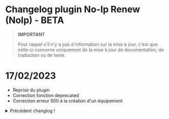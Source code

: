 # Changelog plugin No-Ip Renew (NoIp) - BETA

>**IMPORTANT**
>
>Pour rappel s'il n'y a pas d'information sur la mise à jour, c'est que celle-ci concerne uniquement de la mise à jour de documentation, de traduction ou de texte.

# 17/02/2023

- Reprise du plugin
- Correction fonction deprecated
- Correction erreur 500 à la création d'un équipement

<details>
<summary>Précédent changlog !</summary>

# 14/11/2021

- Adaptation à un changement de layout du site

# 06/11/2021

- Adaptation à un changement de layout du site

# 15/08/2021

- Adaptation à un changement de layout du site

# 04/05/2021

- Correction problème de login

# 09/04/2021

- Adaptation à un changement de layout du site

# 28/03/2021

- Meilleur contrôle d'erreur
- Support des insallations Jeedom non-standard

# 10/03/2021

- Liste des parents indentée dans le panel de configuration

# 02/03/2021

- Fix sur le mode debug/info

# 21/02/2021

- Icônes de statut colorés

# 29/01/2021

- Première version publique (stable)

# 16/01/2021

- Première version publique (beta)

</details>
